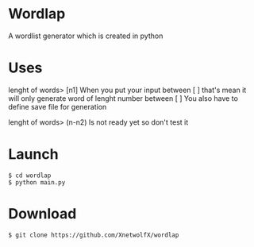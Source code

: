 # Wordlap
A wordlist generator which is created in python

# Uses
lenght of words> [n1]
		When you put your input between [ ] that's mean it will only generate word of lenght number between [ ] 
You also have to define save file for generation

lenght of words> (n-n2)
Is not ready yet so don't test it
# Launch
``` 
$ cd wordlap
$ python main.py 
```

# Download 
` $ git clone https://github.com/XnetwolfX/wordlap `
